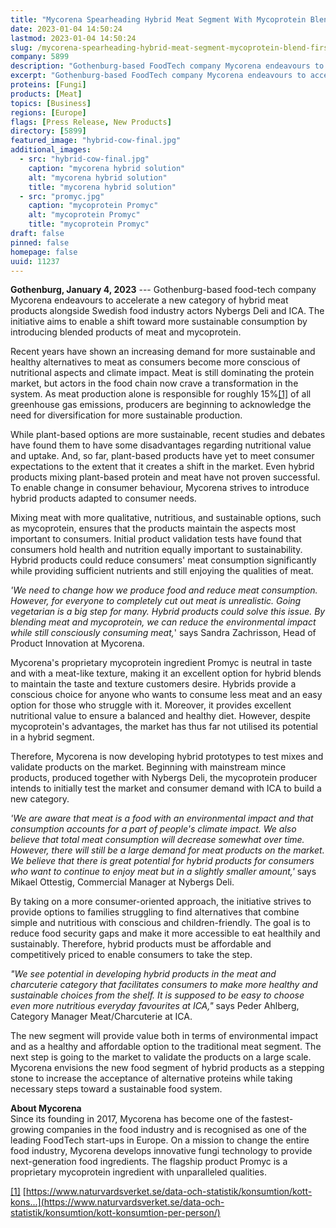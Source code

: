 ```yaml
---
title: "Mycorena Spearheading Hybrid Meat Segment With Mycoprotein Blend - First Commercial Product to Hit Shelves in Q4 2023   "
date: 2023-01-04 14:50:24
lastmod: 2023-01-04 14:50:24
slug: /mycorena-spearheading-hybrid-meat-segment-mycoprotein-blend-first-commercial-product-hit
company: 5899
description: "Gothenburg-based FoodTech company Mycorena endeavours to accelerate a new category of hybrid meat products alongside Swedish food industry actors Nybergs Deli and ICA."
excerpt: "Gothenburg-based FoodTech company Mycorena endeavours to accelerate a new category of hybrid meat products alongside Swedish food industry actors Nybergs Deli and ICA."
proteins: [Fungi]
products: [Meat]
topics: [Business]
regions: [Europe]
flags: [Press Release, New Products]
directory: [5899]
featured_image: "hybrid-cow-final.jpg"
additional_images:
  - src: "hybrid-cow-final.jpg"
    caption: "mycorena hybrid solution"
    alt: "mycorena hybrid solution"
    title: "mycorena hybrid solution"
  - src: "promyc.jpg"
    caption: "mycoprotein Promyc"
    alt: "mycoprotein Promyc"
    title: "mycoprotein Promyc"
draft: false
pinned: false
homepage: false
uuid: 11237
---
```

**Gothenburg, January 4, 2023** --- Gothenburg-based food-tech company
Mycorena endeavours to accelerate a new category of hybrid meat products
alongside Swedish food industry actors Nybergs Deli and ICA. The
initiative aims to enable a shift toward more sustainable consumption by
introducing blended products of meat and mycoprotein.

Recent years have shown an increasing demand for more sustainable and
healthy alternatives to meat as consumers become more conscious of
nutritional aspects and climate impact. Meat is still dominating the
protein market, but actors in the food chain now crave a transformation
in the system. As meat production alone is responsible for roughly
15%[\[1\]](#_ftn1) of all greenhouse gas emissions, producers are
beginning to acknowledge the need for diversification for more
sustainable production.

While plant-based options are more sustainable, recent studies and
debates have found them to have some disadvantages regarding nutritional
value and uptake. And, so far, plant-based products have yet to meet
consumer expectations to the extent that it creates a shift in the
market. Even hybrid products mixing plant-based protein and meat have
not proven successful. To enable change in consumer behaviour, Mycorena
strives to introduce hybrid products adapted to consumer needs.

Mixing meat with more qualitative, nutritious, and sustainable options,
such as mycoprotein, ensures that the products maintain the aspects most
important to consumers. Initial product validation tests have found that
consumers hold health and nutrition equally important to sustainability.
Hybrid products could reduce consumers' meat consumption significantly
while providing sufficient nutrients and still enjoying the qualities of
meat.

*'We need to change how we produce food and reduce meat consumption.
However, for everyone to completely cut out meat is unrealistic. Going
vegetarian is a big step for many. Hybrid products could solve this
issue. By blending meat and mycoprotein, we can reduce the environmental
impact while still consciously consuming meat,*' says Sandra Zachrisson,
Head of Product Innovation at Mycorena.

Mycorena's proprietary mycoprotein ingredient Promyc is neutral in taste
and with a meat-like texture, making it an excellent option for hybrid
blends to maintain the taste and texture customers desire. Hybrids
provide a conscious choice for anyone who wants to consume less meat and
an easy option for those who struggle with it. Moreover, it provides
excellent nutritional value to ensure a balanced and healthy diet.
However, despite mycoprotein\'s advantages, the market has thus far not
utilised its potential in a hybrid segment.

Therefore, Mycorena is now developing hybrid prototypes to test mixes
and validate products on the market. Beginning with mainstream mince
products, produced together with Nybergs Deli, the mycoprotein producer
intends to initially test the market and consumer demand with ICA to
build a new category.

*'We are aware that meat is a food with an environmental impact and that
consumption accounts for a part of people's climate impact. We also
believe that total meat consumption will decrease somewhat over time.
However, there will still be a large demand for meat products on the
market. We believe that there is great potential for hybrid products for
consumers who want to continue to enjoy meat but in a slightly smaller
amount,'* says Mikael Ottestig, Commercial Manager at Nybergs Deli.

By taking on a more consumer-oriented approach, the initiative strives
to provide options to families struggling to find alternatives that
combine simple and nutritious with conscious and children-friendly. The
goal is to reduce food security gaps and make it more accessible to eat
healthily and sustainably. Therefore, hybrid products must be affordable
and competitively priced to enable consumers to take the step.

*"We see potential in developing hybrid products in the meat and
charcuterie category that facilitates consumers to make more healthy and
sustainable choices from the shelf. It is supposed to be easy to choose
even more nutritious everyday favourites at ICA,"* says Peder Ahlberg,
Category Manager Meat/Charcuterie at ICA.

The new segment will provide value both in terms of environmental impact
and as a healthy and affordable option to the traditional meat segment.
The next step is going to the market to validate the products on a large
scale. Mycorena envisions the new food segment of hybrid products as a
stepping stone to increase the acceptance of alternative proteins while
taking necessary steps toward a sustainable food system.

**About Mycorena**\
Since its founding in 2017, Mycorena has become one of the
fastest-growing companies in the food industry and is recognised as one
of the leading FoodTech start-ups in Europe. On a mission to change the
entire food industry, Mycorena develops innovative fungi technology to
provide next-generation food ingredients. The flagship product Promyc is
a proprietary mycoprotein ingredient with unparalleled qualities.

[\[1\]](#_ftnref1)
[https://www.naturvardsverket.se/data-och-statistik/konsumtion/kott-kons...](https://www.naturvardsverket.se/data-och-statistik/konsumtion/kott-konsumtion-per-person/)
